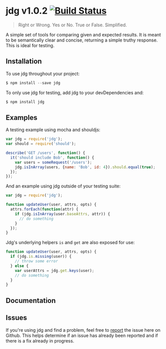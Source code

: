 # jdg v1.0.2 [![Build Status](https://api.travis-ci.org/davidpaulhunt/jdg.svg?branch=master)](http://travis-ci.org/davidpaulhunt/jdg)
> Right or Wrong. Yes or No. True or False. Simplified.

A simple set of tools for comparing given and expected results. It is meant to be semantically clear and concise, returning a simple truthy response. This is ideal for testing.

## Installation

To use jdg throughout your project:

```js
$ npm install --save jdg
```

To only use jdg for testing, add jdg to your devDependencies and:

```js
$ npm install jdg
```

## Examples

A testing example using mocha and shouldjs:

```js
var jdg = require('jdg');
var should = require('should');

describe('GET /users', function() {
  it('should include Bob', function() {
    var users = someRequest('/users');
    jdg.isInArray(users, {name: 'Bob', id: 4}).should.equal(true);
  });
});
```

And an example using jdg outside of your testing suite:

```js
var jdg = require('jdg');

function updateUser(user, attrs, opts) {
  attrs.forEach(function(attr) {
    if (jdg.isInArray(user.baseAttrs, attr)) {
      // do something
    }
  });
}
```

Jdg's underlying helpers `is` and `get` are also exposed for use:

```js
function updateUser(user, attrs, opts) {
  if (jdg.is.missing(user)) {
    // throw some error
  } else {
    var userAttrs = jdg.get.keys(user);
    // do something
  }
}
```

## Documentation


## Issues

If you're using jdg and find a problem, feel free to [report](https://github.com/davidpaulhunt/jdg/issues/new) the issue here on Github. This helps determine if an issue has already been reported and if there is a fix already in progress.
